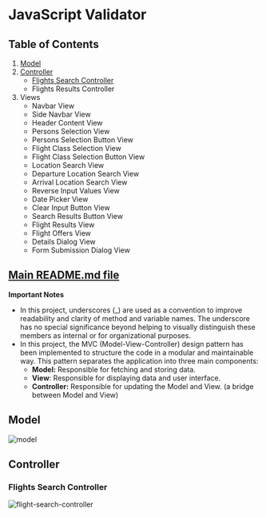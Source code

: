 # JavaScript Validator
## Table of Contents
1. [Model](#model)
2. [Controller](#controller)
   - [Flights Search Controller](#flights-search-controller)
   - Flights Results Controller
3. Views
   - Navbar View
   - Side Navbar View
   - Header Content View
   - Persons Selection View
   - Persons Selection Button View
   - Flight Class Selection View
   - Flight Class Selection Button View
   - Location Search View
   - Departure Location Search View
   - Arrival Location Search View
   - Reverse Input Values View
   - Date Picker View
   - Clear Input Button View
   - Search Results Button View
   - Flight Results View
   - Flight Offers View
   - Details Dialog View
   - Form Submission Dialog View
## [Main README.md file](https://github.com/FlorinMiron98/Jet-Set-Go/blob/main/README.md)

**Important Notes**
- In this project, underscores (_) are used as a convention to improve readability and clarity of method and variable names. The underscore has no special significance beyond helping to visually distinguish these members as internal or for organizational purposes.
- In this project, the MVC (Model-View-Controller) design pattern has been implemented to structure the code in a modular and maintainable way. This pattern separates the application into three main components:
  - **Model:** Responsible for fetching and storing data.
  - **View**: Responsible for displaying data and user interface.
  - **Controller:** Responsible for updating the Model and View. (a bridge between Model and View)
## Model
![model](https://github.com/user-attachments/assets/1d58aa30-2e61-4aa9-a10f-e8f0c6515441)

## Controller
### Flights Search Controller
![flight-search-controller](https://github.com/user-attachments/assets/5c988075-a17c-4bf9-a361-3472a1fe034c)
